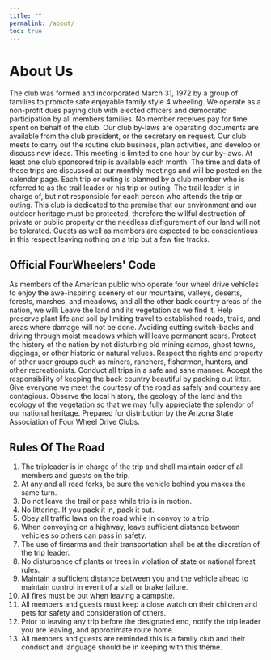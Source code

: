 ```yaml
---
title: ""
permalink: /about/
toc: true
---
```


# About Us

The club was formed and incorporated March 31, 1972 by a group of families to promote safe enjoyable family style 4 wheeling. We operate as a non-profit dues paying club with elected officers and democratic participation by all members families. No member receives pay for time spent on behalf of the club. Our club by-laws are operating documents are available from the club president, or the secretary on request. Our club meets to carry out the routine club business, plan activities, and develop or discuss new ideas. This meeting is limited to one hour by our by-laws. At least one club sponsored trip is available each month. The time and date of these trips are discussed at our monthly meetings and will be posted on the calendar page. Each trip or outing is planned by a club member who is referred to as the trail leader or his trip or outing. The trail leader is in charge of, but not responsible for each person who attends the trip or outing. This club is dedicated to the premise that our environment and our outdoor heritage must be protected, therefore the willful destruction of private or public property or the needless disfigurement of our land will not be tolerated. Guests as well as members are expected to be conscientious in this respect leaving nothing on a trip but a few tire tracks.

## Official FourWheelers' Code

As members of the American public who operate four wheel drive vehicles to enjoy the awe-inspiring scenery of our mountains, valleys, deserts, forests, marshes, and meadows, and all the other back country areas of the nation, we will: Leave the land and its vegetation as we find it. Help preserve plant life and soil by limiting travel to established roads, trails, and areas where damage will not be done. Avoiding cutting switch-backs and driving through moist meadows which will leave permanent scars. Protect the history of the nation by not disturbing old mining camps, ghost towns, diggings, or other historic or natural values. Respect the rights and property of other user groups such as miners, ranchers, fishermen, hunters, and other recreationists. Conduct all trips in a safe and sane manner. Accept the responsibility of keeping the back country beautiful by packing out litter. Give everyone we meet the courtesy of the road as safely and courtesy are contagious. Observe the local history, the geology of the land and the ecology of the vegetation so that we may fully appreciate the splendor of our national heritage. Prepared for distribution by the Arizona State Association of Four Wheel Drive Clubs.

## Rules Of The Road

1. The tripleader is in charge of the trip and shall maintain order of all members and guests on the trip.
2. At any and all road forks, be sure the vehicle behind you makes the same turn.
3. Do not leave the trail or pass while trip is in motion.
4. No littering. If you pack it in, pack it out.
5. Obey all traffic laws on the road while in convoy to a trip.
6. When convoying on a highway, leave sufficient distance between vehicles so others can pass in safety.
7. The use of firearms and their transportation shall be at the discretion of the trip leader.
8. No disturbance of plants or trees in violation of state or national forest rules.
9. Maintain a sufficient distance between you and the vehicle ahead to maintain control in event of a stall or brake failure.
10. All fires must be out when leaving a campsite.
11. All members and guests must keep a close watch on their children and pets for safety and consideration of others.
12. Prior to leaving any trip before the designated end, notify the trip leader you are leaving, and approximate route home.
13. All members and guests are reminded this is a family club and their conduct and language should be in keeping with this theme.
